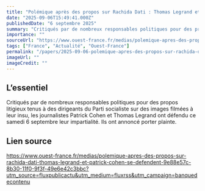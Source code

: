 ```yaml
---
title: "Polémique après des propos sur Rachida Dati : Thomas Legrand et Patrick Cohen se défendent"
date: "2025-09-06T15:49:41.000Z"
publishedDate: "6 septembre 2025"
summary: "Critiqués par de nombreux responsables politiques pour des propos litigieux tenus à des dirigeants du Parti socialiste sur des images filmées à leur insu, les journalistes Patrick Cohen et Thomas Legrand ont défendu ce samedi 6 septembre leur impartialité. Ils ont annoncé porter plainte."
importance: ""
sourceUrl: "https://www.ouest-france.fr/medias/polemique-apres-des-propos-sur-rachida-dati-thomas-legrand-et-patrick-cohen-se-defendent-9e88e57c-8b30-11f0-9f3f-49e6e42c3bbc?utm_source=fluxpublicactu&utm_medium=fluxrss&utm_campaign=banquedecontenu"
tags: ["France", "Actualité", "Ouest-France"]
permalink: "/papers/2025-09-06-polemique-apres-des-propos-sur-rachida-dati-thomas-legrand-et-patrick-cohen-se-defendent"
imageUrl: ""
imageCredit: ""
---
```


## L’essentiel

Critiqués par de nombreux responsables politiques pour des propos litigieux tenus à des dirigeants du Parti socialiste sur des images filmées à leur insu, les journalistes Patrick Cohen et Thomas Legrand ont défendu ce samedi 6 septembre leur impartialité. Ils ont annoncé porter plainte.

## Lien source

https://www.ouest-france.fr/medias/polemique-apres-des-propos-sur-rachida-dati-thomas-legrand-et-patrick-cohen-se-defendent-9e88e57c-8b30-11f0-9f3f-49e6e42c3bbc?utm_source=fluxpublicactu&utm_medium=fluxrss&utm_campaign=banquedecontenu
